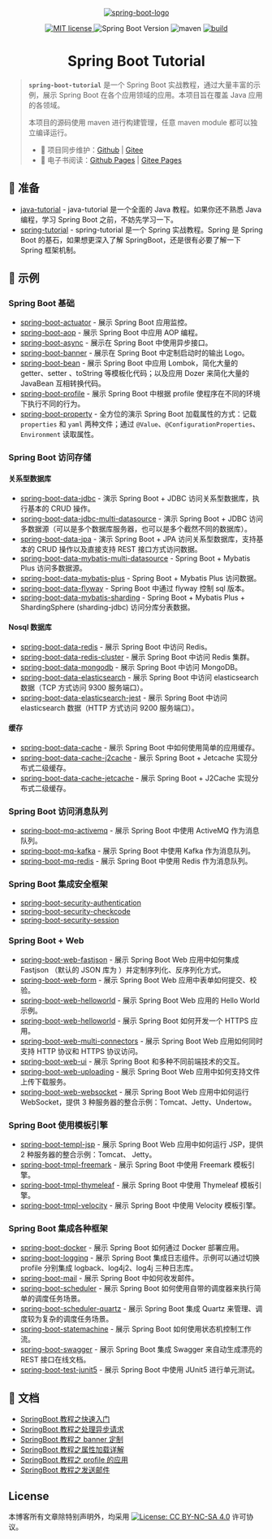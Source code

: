 <p align="center">
    <a href="https://spring.io/projects/spring-boot" target="_blank" rel="noopener noreferrer">
        <img src="https://raw.githubusercontent.com/dunwu/images/dev/common/logo/spring-boot.svg" alt="spring-boot-logo">
    </a>
</p>

<p align="center">
    <a href="https://lbesson.mit-license.org/" target="_blank" rel="noopener noreferrer">
        <img src="https://img.shields.io/badge/License-MIT-blue.svg" alt="MIT license">
    </a>
    <img alt="Spring Boot Version" src="https://img.shields.io/maven-central/v/org.springframework.boot/spring-boot-starter-parent/2.2.1.RELEASE?label=spring-boot">
    <img src="https://img.shields.io/badge/maven-v3.6.0-blue" alt="maven">
    <a href="https://travis-ci.com/dunwu/spring-boot-tutorial"><img src="https://api.travis-ci.com/dunwu/spring-boot-tutorial.svg?branch=master" alt="build"></a>
</p>

<h1 align="center">Spring Boot Tutorial</h1>

> **`spring-boot-tutorial`** 是一个 Spring Boot 实战教程，通过大量丰富的示例，展示 Spring Boot 在各个应用领域的应用。本项目旨在覆盖 Java 应用的各领域。
>
> 本项目的源码使用 maven 进行构建管理，任意 maven module 都可以独立编译运行。
>
> - 🔁 项目同步维护：[Github](https://github.com/dunwu/spring-boot-tutorial/) | [Gitee](https://gitee.com/turnon/spring-boot-tutorial/)
> - 📖 电子书阅读：[Github Pages](https://dunwu.github.io/spring-boot-tutorial/) | [Gitee Pages](http://turnon.gitee.io/spring-boot-tutorial/)

## 🔰 准备

- [java-tutorial](https://dunwu.github.io/java-tutorial/) - java-tutorial 是一个全面的 Java 教程。如果你还不熟悉 Java 编程，学习 Spring Boot 之前，不妨先学习一下。
- [spring-tutorial](https://dunwu.github.io/spring-tutorial/) - spring-tutorial 是一个 Spring 实战教程。Spring 是 Spring Boot 的基石，如果想更深入了解 SpringBoot，还是很有必要了解一下 Spring 框架机制。

## 🎯 示例

### Spring Boot 基础

- [spring-boot-actuator](https://github.com/dunwu/spring-boot-tutorial/tree/master/codes/core/spring-boot-actuator) - 展示 Spring Boot 应用监控。
- [spring-boot-aop](https://github.com/dunwu/spring-boot-tutorial/tree/master/codes/core/spring-boot-aop) - 展示 Spring Boot 中应用 AOP 编程。
- [spring-boot-async](https://github.com/dunwu/spring-boot-tutorial/tree/master/codes/core/spring-boot-async) - 展示在 Spring Boot 中使用异步接口。
- [spring-boot-banner](https://github.com/dunwu/spring-boot-tutorial/tree/master/codes/core/spring-boot-banner) - 展示在 Spring Boot 中定制启动时的输出 Logo。
- [spring-boot-bean](https://github.com/dunwu/spring-boot-tutorial/tree/master/codes/core/spring-boot-bean) - 展示 Spring Boot 中应用 Lombok，简化大量的 getter、setter 、toString 等模板化代码；以及应用 Dozer 来简化大量的 JavaBean 互相转换代码。
- [spring-boot-profile](https://github.com/dunwu/spring-boot-tutorial/tree/master/codes/core/spring-boot-profile) - 展示 Spring Boot 中根据 profile 使程序在不同的环境下执行不同的行为。
- [spring-boot-property](https://github.com/dunwu/spring-boot-tutorial/tree/master/codes/core/spring-boot-property) - 全方位的演示 Spring Boot 加载属性的方式：记载 `properties` 和 `yaml` 两种文件；通过 `@Value`、`@ConfigurationProperties`、`Environment` 读取属性。

### Spring Boot 访问存储

#### 关系型数据库

- [spring-boot-data-jdbc](https://github.com/dunwu/spring-boot-tutorial/tree/master/codes/data/spring-boot-data-jdbc) - 演示 Spring Boot + JDBC 访问关系型数据库，执行基本的 CRUD 操作。
- [spring-boot-data-jdbc-multi-datasource](https://github.com/dunwu/spring-boot-tutorial/tree/master/codes/data/spring-boot-data-jdbc-multi-datasource) - 演示 Spring Boot + JDBC 访问多数据源（可以是多个数据库服务器，也可以是多个截然不同的数据库）。
- [spring-boot-data-jpa](https://github.com/dunwu/spring-boot-tutorial/tree/master/codes/data/spring-boot-data-jpa) - 演示 Spring Boot + JPA 访问关系型数据库，支持基本的 CRUD 操作以及直接支持 REST 接口方式访问数据。
- [spring-boot-data-mybatis-multi-datasource](https://github.com/dunwu/spring-boot-tutorial/tree/master/codes/data/spring-boot-data-mybatis-multi-datasource) - Spring Boot + Mybatis Plus 访问多数据源。
- [spring-boot-data-mybatis-plus](https://github.com/dunwu/spring-boot-tutorial/tree/master/codes/data/spring-boot-data-mybatis-plus) - Spring Boot + Mybatis Plus 访问数据。
- [spring-boot-data-flyway](https://github.com/dunwu/spring-boot-tutorial/tree/master/codes/data/spring-boot-data-flyway) - Spring Boot 中通过 flyway 控制 sql 版本。
- [spring-boot-data-mybatis-sharding](https://github.com/dunwu/spring-boot-tutorial/tree/master/codes/data/spring-boot-data-mybatis-sharding) - Spring Boot + Mybatis Plus + ShardingSphere (sharding-jdbc) 访问分库分表数据。

#### Nosql 数据库

- [spring-boot-data-redis](https://github.com/dunwu/spring-boot-tutorial/tree/master/codes/data/spring-boot-data-redis) - 展示 Spring Boot 中访问 Redis。
- [spring-boot-data-redis-cluster](https://github.com/dunwu/spring-boot-tutorial/tree/master/codes/data/spring-boot-data-redis-cluster) - 展示 Spring Boot 中访问 Redis 集群。
- [spring-boot-data-mongodb](https://github.com/dunwu/spring-boot-tutorial/tree/master/codes/data/spring-boot-data-mongodb) - 展示 Spring Boot 中访问 MongoDB。
- [spring-boot-data-elasticsearch](https://github.com/dunwu/spring-boot-tutorial/tree/master/codes/data/spring-boot-data-elasticsearch) - 展示 Spring Boot 中访问 elasticsearch 数据（TCP 方式访问 9300 服务端口）。
- [spring-boot-data-elasticsearch-jest](https://github.com/dunwu/spring-boot-tutorial/tree/master/codes/data/spring-boot-data-elasticsearch-jest) - 展示 Spring Boot 中访问 elasticsearch 数据（HTTP 方式访问 9200 服务端口）。

#### 缓存

- [spring-boot-data-cache](https://github.com/dunwu/spring-boot-tutorial/tree/master/codes/data/spring-boot-data-cache) - 展示 Spring Boot 中如何使用简单的应用缓存。
- [spring-boot-data-cache-j2cache](https://github.com/dunwu/spring-boot-tutorial/tree/master/codes/data/spring-boot-data-cache-j2cache) - 展示 Spring Boot + Jetcache 实现分布式二级缓存。
- [spring-boot-data-cache-jetcache](https://github.com/dunwu/spring-boot-tutorial/tree/master/codes/data/spring-boot-data-cache-jetcache) - 展示 Spring Boot + J2Cache 实现分布式二级缓存。

### Spring Boot 访问消息队列

- [spring-boot-mq-activemq](https://github.com/dunwu/spring-boot-tutorial/tree/master/codes/mq/spring-boot-mq-activemq) - 展示 Spring Boot 中使用 ActiveMQ 作为消息队列。
- [spring-boot-mq-kafka](https://github.com/dunwu/spring-boot-tutorial/tree/master/codes/mq/spring-boot-mq-kafka) - 展示 Spring Boot 中使用 Kafka 作为消息队列。
- [spring-boot-mq-redis](https://github.com/dunwu/spring-boot-tutorial/tree/master/codes/mq/spring-boot-mq-redis) - 展示 Spring Boot 中使用 Redis 作为消息队列。

### Spring Boot 集成安全框架

- [spring-boot-security-authentication](https://github.com/dunwu/spring-boot-tutorial/tree/master/codes/security/spring-boot-security-authentication)
- [spring-boot-security-checkcode](https://github.com/dunwu/spring-boot-tutorial/tree/master/codes/security/spring-boot-security-checkcode)
- [spring-boot-security-session](https://github.com/dunwu/spring-boot-tutorial/tree/master/codes/security/spring-boot-security-session)

### Spring Boot + Web

- [spring-boot-web-fastjson](https://github.com/dunwu/spring-boot-tutorial/tree/master/codes/web/spring-boot-web-fastjson) - 展示 Spring Boot Web 应用中如何集成 Fastjson （默认的 JSON 库为 ）并定制序列化、反序列化方式。
- [spring-boot-web-form](https://github.com/dunwu/spring-boot-tutorial/tree/master/codes/web/spring-boot-web-form) - 展示 Spring Boot Web 应用中表单如何提交、校验。
- [spring-boot-web-helloworld](https://github.com/dunwu/spring-boot-tutorial/tree/master/codes/web/spring-boot-web-helloworld) - 展示 Spring Boot Web 应用的 Hello World 示例。
- [spring-boot-web-helloworld](https://github.com/dunwu/spring-boot-tutorial/tree/master/codes/web/spring-boot-web-https) - 展示 Spring Boot 如何开发一个 HTTPS 应用。
- [spring-boot-web-multi-connectors](https://github.com/dunwu/spring-boot-tutorial/tree/master/codes/web/spring-boot-web-multi-connectors) - 展示 Spring Boot Web 应用如何同时支持 HTTP 协议和 HTTPS 协议访问。
- [spring-boot-web-ui](https://github.com/dunwu/spring-boot-tutorial/tree/master/codes/web/spring-boot-web-ui) - 展示 Spring Boot 和多种不同前端技术的交互。
- [spring-boot-web-uploading](https://github.com/dunwu/spring-boot-tutorial/tree/master/codes/web/spring-boot-web-uploading) - 展示 Spring Boot Web 应用中如何支持文件上传下载服务。
- [spring-boot-web-websocket](https://github.com/dunwu/spring-boot-tutorial/tree/master/codes/web/spring-boot-web-websocket) - 展示 Spring Boot Web 应用中如何运行 WebSocket，提供 3 种服务器的整合示例：Tomcat、Jetty、Undertow。

### Spring Boot 使用模板引擎

- [spring-boot-templ-jsp](https://github.com/dunwu/spring-boot-tutorial/tree/master/codes/template/spring-boot-templ-jsp) - 展示 Spring Boot Web 应用中如何运行 JSP，提供 2 种服务器的整合示例：Tomcat、 Jetty。
- [spring-boot-tmpl-freemark](https://github.com/dunwu/spring-boot-tutorial/tree/master/codes/template/spring-boot-tmpl-freemark) - 展示 Spring Boot 中使用 Freemark 模板引擎。
- [spring-boot-tmpl-thymeleaf](https://github.com/dunwu/spring-boot-tutorial/tree/master/codes/template/spring-boot-tmpl-thymeleaf) - 展示 Spring Boot 中使用 Thymeleaf 模板引擎。
- [spring-boot-tmpl-velocity](https://github.com/dunwu/spring-boot-tutorial/tree/master/codes/template/spring-boot-tmpl-velocity) - 展示 Spring Boot 中使用 Velocity 模板引擎。

### Spring Boot 集成各种框架

- [spring-boot-docker](https://github.com/dunwu/spring-boot-tutorial/tree/master/codes/integration/spring-boot-docker) - 展示 Spring Boot 如何通过 Docker 部署应用。
- [spring-boot-logging](https://github.com/dunwu/spring-boot-tutorial/tree/master/codes/integration/spring-boot-logging) - 展示 Spring Boot 集成日志组件。示例可以通过切换 profile 分别集成 logback、log4j2、log4j 三种日志库。
- [spring-boot-mail](https://github.com/dunwu/spring-boot-tutorial/tree/master/codes/integration/spring-boot-mail) - 展示 Spring Boot 中如何收发邮件。
- [spring-boot-scheduler](https://github.com/dunwu/spring-boot-tutorial/tree/master/codes/integration/spring-boot-scheduler) - 展示 Spring Boot 如何使用自带的调度器来执行简单的调度任务场景。
- [spring-boot-scheduler-quartz](https://github.com/dunwu/spring-boot-tutorial/tree/master/codes/integration/spring-boot-scheduler-quartz) - 展示 Spring Boot 集成 Quartz 来管理、调度较为复杂的调度任务场景。
- [spring-boot-statemachine](https://github.com/dunwu/spring-boot-tutorial/tree/master/codes/integration/spring-boot-statemachine) - 展示 Spring Boot 如何使用状态机控制工作流。
- [spring-boot-swagger](https://github.com/dunwu/spring-boot-tutorial/tree/master/codes/integration/spring-boot-swagger) - 展示 Spring Boot 集成 Swagger 来自动生成漂亮的 REST 接口在线文档。
- [spring-boot-test-junit5](https://github.com/dunwu/spring-boot-tutorial/tree/master/codes/integration/spring-boot-test-junit5) - 展示 Spring Boot 中使用 JUnit5 进行单元测试。

## 📖 文档

- [SpringBoot 教程之快速入门](SpringBoot教程之快速入门.md)
- [SpringBoot 教程之处理异步请求](spring-boot-async.md)
- [SpringBoot 教程之 banner 定制](spring-boot-banner.md)
- [SpringBoot 教程之属性加载详解](spring-boot-property.md)
- [SpringBoot 教程之 profile 的应用](spring-boot-profile.md)
- [SpringBoot 教程之发送邮件](spring-boot-mail.md)

## License

本博客所有文章除特别声明外，均采用 [![License: CC BY-NC-SA 4.0](https://licensebuttons.net/l/by-nc-sa/4.0/80x15.png)](https://creativecommons.org/licenses/by-nc-sa/4.0/) 许可协议。
